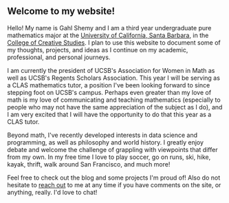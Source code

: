 ## Welcome to my website!

Hello! My name is Gahl Shemy and I am a third year undergraduate pure mathematics major at the [University of California, Santa Barbara](https://www.ucsb.edu/), in the [College of Creative Studies](https://ccs.ucsb.edu/). I plan to use this website to document some of my thoughts, projects, and ideas as I continue on my academic, professional, and personal journeys. 

I am currently the president of UCSB's Association for Women in Math as well as UCSB's Regents Scholars Association. This year I will be serving as a CLAS mathematics tutor, a position I've been looking forward to since stepping foot on UCSB's campus. Perhaps even greater than my love of math is my love of communicating and teaching mathematics (especially to people who may not have the same appreciation of the subject as I do), and I am very excited that I will have the opportunity to do that this year as a CLAS tutor. 

Beyond math, I've recently developed interests in data science and programming, as well as philosophy and world history. I greatly enjoy debate and welcome the challenge of grappling with viewpoints that differ from my own. In my free time I love to play soccer, go on runs, ski, hike, kayak, thrift, walk around San Francisco, and much more! 

Feel free to check out the blog and some projects I'm proud of! Also do not hesitate to [reach out](mailto:gahlshemy@ucsb.edu) 
to me at any time if you have comments on the site, or anything, really. I'd love to chat! 
